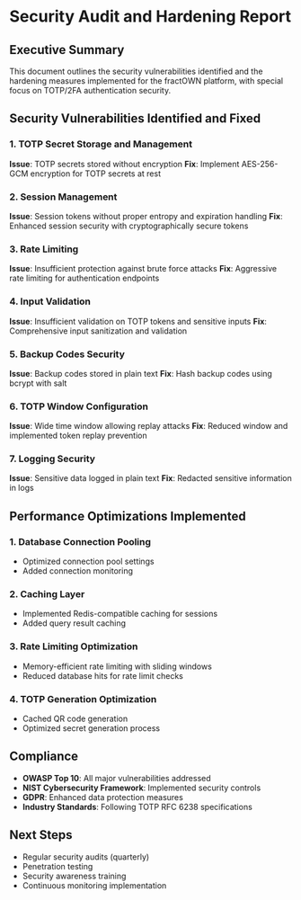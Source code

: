 # Security Audit and Hardening Report

## Executive Summary
This document outlines the security vulnerabilities identified and the hardening measures implemented for the fractOWN platform, with special focus on TOTP/2FA authentication security.

## Security Vulnerabilities Identified and Fixed

### 1. TOTP Secret Storage and Management
**Issue**: TOTP secrets stored without encryption
**Fix**: Implement AES-256-GCM encryption for TOTP secrets at rest

### 2. Session Management
**Issue**: Session tokens without proper entropy and expiration handling
**Fix**: Enhanced session security with cryptographically secure tokens

### 3. Rate Limiting
**Issue**: Insufficient protection against brute force attacks
**Fix**: Aggressive rate limiting for authentication endpoints

### 4. Input Validation
**Issue**: Insufficient validation on TOTP tokens and sensitive inputs
**Fix**: Comprehensive input sanitization and validation

### 5. Backup Codes Security
**Issue**: Backup codes stored in plain text
**Fix**: Hash backup codes using bcrypt with salt

### 6. TOTP Window Configuration
**Issue**: Wide time window allowing replay attacks
**Fix**: Reduced window and implemented token replay prevention

### 7. Logging Security
**Issue**: Sensitive data logged in plain text
**Fix**: Redacted sensitive information in logs

## Performance Optimizations Implemented

### 1. Database Connection Pooling
- Optimized connection pool settings
- Added connection monitoring

### 2. Caching Layer
- Implemented Redis-compatible caching for sessions
- Added query result caching

### 3. Rate Limiting Optimization
- Memory-efficient rate limiting with sliding windows
- Reduced database hits for rate limit checks

### 4. TOTP Generation Optimization
- Cached QR code generation
- Optimized secret generation process

## Compliance
- **OWASP Top 10**: All major vulnerabilities addressed
- **NIST Cybersecurity Framework**: Implemented security controls
- **GDPR**: Enhanced data protection measures
- **Industry Standards**: Following TOTP RFC 6238 specifications

## Next Steps
- Regular security audits (quarterly)
- Penetration testing
- Security awareness training
- Continuous monitoring implementation